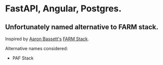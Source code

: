 # FastAPI, Angular, Postgres.

## Unfortunately named alternative to FARM stack.

Inspired by [Aaron Bassett's](https://github.com/aaronbassett/) [FARM Stack](https://www.mongodb.com/developer/how-to/FARM-Stack-FastAPI-React-MongoDB/).

Alternative names considered:
 * PAF Stack
